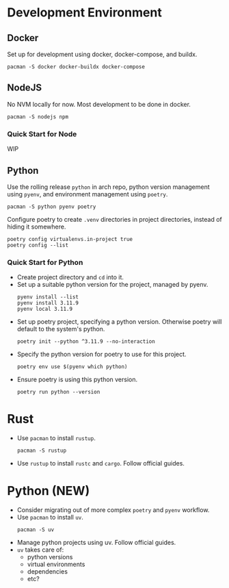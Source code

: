 # Development Environment

## Docker

Set up for development using docker, docker-compose, and buildx.

```
pacman -S docker docker-buildx docker-compose
```

## NodeJS

No NVM locally for now. Most development to be done in docker.

```
pacman -S nodejs npm
```

### Quick Start for Node

WIP

## Python

Use the rolling release `python` in arch repo, python version management using
`pyenv`, and environment management using `poetry`.

```
pacman -S python pyenv poetry
```

Configure poetry to create `.venv` directories in project directories, instead
of hiding it somewhere.
```
poetry config virtualenvs.in-project true
poetry config --list
```

### Quick Start for Python

* Create project directory and `cd` into it.
* Set up a suitable python version for the project, managed by pyenv.
    ```
    pyenv install --list
    pyenv install 3.11.9
    pyenv local 3.11.9
    ```
* Set up poetry project, specifying a python version. Otherwise poetry will
  default to the system's python.
    ```
    poetry init --python ^3.11.9 --no-interaction
    ```
* Specify the python version for poetry to use for this project.
    ```
    poetry env use $(pyenv which python)
    ```
* Ensure poetry is using this python version.
    ```
    poetry run python --version
    ```

# Rust

* Use `pacman` to install `rustup`.
    ```
    pacman -S rustup
    ```
* Use `rustup` to install `rustc` and `cargo`. Follow official guides.

# Python (NEW)

* Consider migrating out of more complex `poetry` and `pyenv` workflow.
* Use `pacman` to install `uv`.
    ```
    pacman -S uv
    ```
* Manage python projects using uv. Follow official guides.
* `uv` takes care of:
    * python versions
    * virtual environments
    * dependencies
    * etc?

